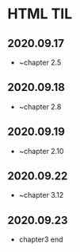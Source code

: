 HTML TIL
========

## 2020.09.17
- ~chapter 2.5

## 2020.09.18
- ~chapter 2.8

## 2020.09.19
- ~chapter 2.10

## 2020.09.22
- ~chapter 3.12

## 2020.09.23
- chapter3 end